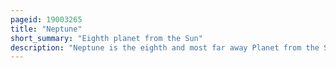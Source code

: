 ```yaml
---
pageid: 19003265
title: "Neptune"
short_summary: "Eighth planet from the Sun"
description: "Neptune is the eighth and most far away Planet from the Sun. It is the fourth-largest Planet of the solar System by diameter the third-most-massive Planet and the Densest Giant Planet. It is 17 times the mass of Earth, and slightly more massive than fellow ice giant Uranus. Neptune is denser and physically smaller than Uranus because its greater mass causes more gravitational compression of its atmosphere. Being composed primarily of Gases and Liquids, it has no well-defined solid Surface. The Planet orbits the Sun once every 164 Years. 8 Years at an orbital Distance of 30. 1 astronomical Units. It is named for the roman God of the Sea and has the astronomical Symbol representing Neptune's Trident."
---
```

